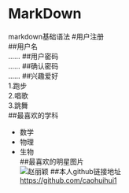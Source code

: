 # MarkDown
markdown基础语法
#用户注册  
##用户名  
……
##用户密码  
……
##确认密码  
……
##兴趣爱好  
1.跑步  
2.唱歌  
3.跳舞  
##最喜欢的学科  
+ 数学  
+ 物理  
+ 生物  
##最喜欢的明星图片  
![赵丽颖](https://www.duitang.com/blog/?id=491211236)
##本人github链接地址  
<https://github.com/caohuihui1>
